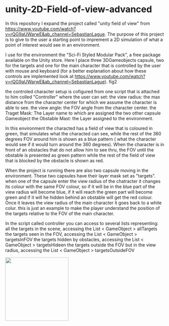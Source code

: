 # unity-2D-Field-of-view-advanced

In this repository I expand the project called "unity field of view" from https://www.youtube.com/watch?v=rQG9aUWarwE&ab_channel=SebastianLague.
The purpose of this project is to give to the user a starting point to imprement a 2D simulation of what a point of interest would see in an environment.

I use for the environment the "Sci-Fi Styled Modular Pack", a free package available on the Unity store. Here I place three 3DGameobjects capsule, two for the targets and one for the main character that is controlled by the user with mouse and keyboard (for a better explanation about how these controls are implemented look at https://www.youtube.com/watch?v=rQG9aUWarwE&ab_channel=SebastianLague).
fig2

the controled character setup is cofigured from one script that is attached to him colled "Controller" where the user can set:
the view radius: the max distance from the character center for which we assume the character is able to see.
the view angle: the FOV angle from the character center.
the Traget Mask: The Layer name to which are assigned the two other capsule Gameobject
the Obstable Mast: the Layer assigned to the environment.

In this environment the characted has a field of view that is coloured in green, that simulates what the characted can see, while the rest of the 360 degrees FOV around him is shown as a blue pattern ( what the character would see if it would turn around the 360 degrees). When the character is in front of an obstacles that do not allow him to see thru, the FOV until the obstable is presented as green pattern while the rest of the field of view that is blocked by the obstacle is shown as red.

When the project is running there are also two capsule moving in the environment. These two capsules have their layer mask set as "targets". when one of the capsule enter the view radius of the chatracter it changes its colour with the same FOV colour, so if it will be in the blue part of the view radius will become blue, if it will reach the green part will become green and if it will he hidden behind an obstable will get the red colour. Once it leaves the view radius of the main character it goes back to a white colur. this is just an example to make the player understand the position of the targets relative to the FOV of the main character.

In the script called controller you can access to several lists representing:
all the targets in the scene, accessing the List < GameObject > allTargets
the targets seen in the FOV, accessing the List < GameObject > targetsInFOV
the targets hidden by obstacles, accessing the List < GameObject > targetsHideen
the targets outside the FOV but in the view radius, accessing the List < GameObject > targetsOutsideFOV

<img src="https://github.com/lm17918/unity-Field-of-view-advanced/blob/master/example%201.PNG" width="200">
